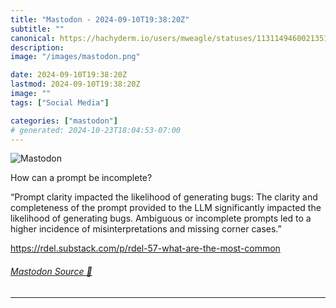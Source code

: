 ```yaml
---
title: "Mastodon - 2024-09-10T19:38:20Z"
subtitle: ""
canonical: https://hachyderm.io/users/mweagle/statuses/113114946002135190
description:
image: "/images/mastodon.png"

date: 2024-09-10T19:38:20Z
lastmod: 2024-09-10T19:38:20Z
image: ""
tags: ["Social Media"]

categories: ["mastodon"]
# generated: 2024-10-23T18:04:53-07:00
---
```

![Mastodon](/images/mastodon.png)

<p>How can a prompt be incomplete?</p><p>“Prompt clarity impacted the likelihood of generating bugs: The clarity and completeness of the prompt provided to the LLM significantly impacted the likelihood of generating bugs. Ambiguous or incomplete prompts led to a higher incidence of misinterpretations and missing corner cases.”</p><p><a href="https://rdel.substack.com/p/rdel-57-what-are-the-most-common" target="_blank" rel="nofollow noopener noreferrer" translate="no"><span class="invisible">https://</span><span class="ellipsis">rdel.substack.com/p/rdel-57-wh</span><span class="invisible">at-are-the-most-common</span></a></p>


###### [Mastodon Source 🐘](https://hachyderm.io/@mweagle/113114946002135190)

___
